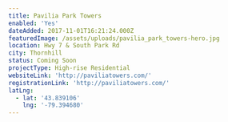 ```yaml
---
title: Pavilia Park Towers
enabled: 'Yes'
dateAdded: 2017-11-01T16:21:24.000Z
featuredImage: /assets/uploads/pavilia_park_towers-hero.jpg
location: Hwy 7 & South Park Rd
city: Thornhill
status: Coming Soon
projectType: High-rise Residential
websiteLink: 'http://paviliatowers.com/'
registrationLink: 'http://paviliatowers.com/'
latLng:
  - lat: '43.839106'
    lng: '-79.394680'
---
```


